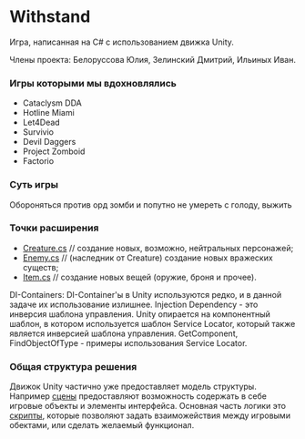 # Withstand
Игра, написанная на C# с использованием движка Unity.

Члены проекта: Белоруссова Юлия, Зелинский Дмитрий, Ильиных Иван.

### Игры которыми мы вдохновлялись
  - Cataclysm DDA
  - Hotline Miami
  - Let4Dead
  - Survivio
  - Devil Daggers
  - Project Zomboid
  - Factorio
 
### Суть игры
  Обороняться против орд зомби и попутно не умереть с голоду, выжить

### Точки расширения  
  - [Creature.cs](Assets/Scripts/Models/Creatures/Creature.cs)  //  создание новых, возможно, нейтральных персонажей;
  - [Enemy.cs](Assets/Scripts/Models/Creatures/Enemy.cs)  // (наследник от Creature) создание новых вражеских существ;
  - [Item.cs](Assets/Scripts/Models/Item.cs)  // создание новых вещей (оружие, броня и прочее).


DI-Containers:
DI-Container'ы в Unity используются редко, и в данной задаче их использование излишнее. Injection Dependency - это инверсия шаблона управления. Unity опирается на компонентный шаблон, в котором используется шаблон Service Locator, который также является инверсией шаблона управления.
GetComponent, FindObjectOfType - примеры использования Service Locator.

### Общая структура решения
Движок Unity частично уже предоставляет модель структуры. Например [сцены](Assets/Scenes) предоставляют возможность cодержать в себе игровые объекты и элементы интерфейса.
Основная часть логики это [скрипты](Assets/Scripts), которые позволяют задать взаиможействия между игровыми обектами, или сделать желаемый функционал.
